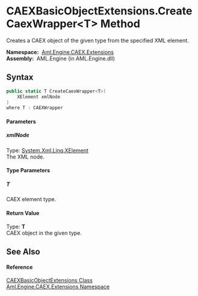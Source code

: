 CAEXBasicObjectExtensions.CreateCaexWrapper&lt;T> Method
========================================================
Creates a CAEX object of the given type from the specified XML element.

  **Namespace:**  [Aml.Engine.CAEX.Extensions][1]  
  **Assembly:**  AML.Engine (in AML.Engine.dll)

Syntax
------

```csharp
public static T CreateCaexWrapper<T>(
	XElement xmlNode
)
where T : CAEXWrapper

```

#### Parameters

##### *xmlNode*
Type: [System.Xml.Linq.XElement][2]  
The XML node.

#### Type Parameters

##### *T*
CAEX element type.

#### Return Value
Type: **T**  
CAEX object in the given type.

See Also
--------

#### Reference
[CAEXBasicObjectExtensions Class][3]  
[Aml.Engine.CAEX.Extensions Namespace][1]  

[1]: ../README.md
[2]: https://docs.microsoft.com/dotnet/api/system.xml.linq.xelement
[3]: README.md
[4]: https://www.automationml.org
[5]: ../../icons/logoShade.png